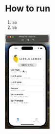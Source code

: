 # How to run

1. `aa`
2. `bb`


![Gif](https://github.com/mukoubuchi/Little-Lemon-reservation-app/blob/main/littleLemonReservation.gif)
